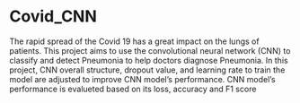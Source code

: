 # Covid_CNN
The rapid spread of the Covid 19 has a great impact on the lungs of patients. This project aims to 
use the convolutional neural network (CNN) to classify and detect Pneumonia to help doctors 
diagnose Pneumonia. In this project, CNN overall structure, dropout value, and learning rate to 
train the model are adjusted to improve CNN model’s performance. CNN model’s performance 
is evalueted based on its loss, accuracy and F1 score
